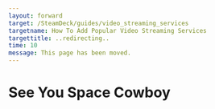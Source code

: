 ```yaml
---
layout: forward
target: /SteamDeck/guides/video_streaming_services
targetname: How To Add Popular Video Streaming Services
targettitle: ..redirecting..
time: 10
message: This page has been moved.
---
```


# See You Space Cowboy
